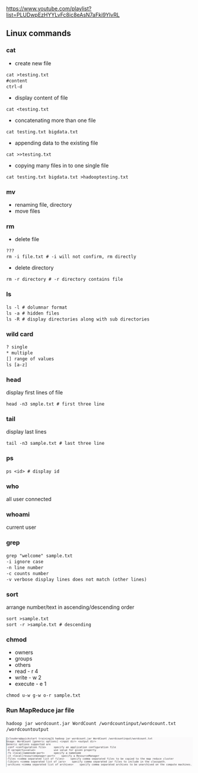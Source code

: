 https://www.youtube.com/playlist?list=PLUDwpEzHYYLvFc8ic8eAsN7aFki9YlvRL



## Linux commands

### cat

* create new file

```shell
cat >testing.txt
#content
ctrl-d
```

* display content of file

```shell
cat <testing.txt
```

* concatenating more than one file

```shell
cat testing.txt bigdata.txt
```

* appending data to the existing file

```shell
cat >>testing.txt
```

* copying many files in to one single file

```shell
cat testing.txt bigdata.txt >hadooptesting.txt
```

### mv

* renaming file, directory
* move files

### rm

* delete file

```shell
???
rm -i file.txt # -i will not confirm, rm directly
```

* delete directory

```shell
rm -r directory # -r directory contains file
```

### ls

```shell
ls -l # dolumnar format
ls -a # hidden files
ls -R # display directories along with sub directories
```

### wild card 

```shell
? single
* multiple
[] range of values
ls [a-z]
```

### head

display first lines of file

```shell
head -n3 smple.txt # first three line
```

### tail

display last lines

```shell
tail -n3 sample.txt # last three line
```

### ps

```shell
ps <id> # display id
```

### who

all user connected

### whoami

current user

### grep

```shell
grep "welcome" sample.txt
-i ignore case
-n line number
-c counts number
-v verbose display lines does not match (other lines)
```

### sort

arrange number/text in ascending/descending order

```shell
sort >sample.txt
sort -r >sample.txt # descending
```

### chmod

* owners
* groups
* others
* read - r 4
* write - w 2
* execute - e 1

```shell
chmod u-w g-w o-r sample.txt
```

### Run MapReduce jar file

```shell
hadoop jar wordcount.jar WordCount /wordcountinput/wordcount.txt /wordcountoutput
```

![](https://github.com/Nickyzj/mynotes/blob/master/screenshots/Screen%20Shot%202019-06-27%20at%209.32.58%20PM.png?raw=true)

